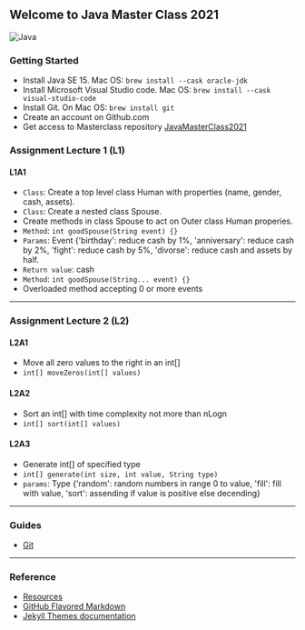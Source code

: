 ## Welcome to Java Master Class 2021

 ![Java](http://starbridgepartners.com/wp-content/uploads/2019/10/Java-banner-002-e1572444968364-900x350.jpg)
 
### Getting Started
* Install Java SE 15. Mac OS: `brew install --cask oracle-jdk`
* Install Microsoft Visual Studio code. Mac OS: `brew install --cask visual-studio-code`
* Install Git. On Mac OS: `brew install git`
* Create an account on Github.com
* Get access to Masterclass repository [JavaMasterClass2021](https://github.com/JavaMasterClass/JavaMasterClass.github.io)

### Assignment Lecture 1 (L1)
#### L1A1
* `Class`: Create a top level class Human with properties (name, gender, cash, assets).
* `Class`: Create a nested class Spouse.
* Create methods in class Spouse to act on Outer class Human properies.
* `Method`: `int goodSpouse(String event) {}`
* `Params`: Event {'birthday': reduce cash by 1%, 'anniversary': reduce cash by 2%, 'fight': reduce cash by 5%, 'divorse': reduce cash and assets by half.
* `Return value`: cash
* `Method`: `int goodSpouse(String... event) {}`
* Overloaded method accepting 0 or more events

***

### Assignment Lecture 2 (L2)
#### L2A1
* Move all zero values to the right in an int[]
* `int[] moveZeros(int[] values)`

#### L2A2
* Sort an int[] with time complexity not more than nLogn
* `int[] sort(int[] values)`

#### L2A3
* Generate int[] of specified type
* `int[] generate(int size, int value, String type)`
* `params`: Type {'random': random numbers in range 0 to value, 'fill': fill with value, 'sort': assending if value is positive else decending}

***
### Guides
* [Git](https://github.com/JavaMasterClass/JavaMasterClass.github.io/wiki/Git)

***
### Reference
- [Resources](./resources.html)
- [GitHub Flavored Markdown](https://guides.github.com/features/mastering-markdown/)
- [Jekyll Themes documentation](https://docs.github.com/categories/github-pages-basics/)